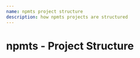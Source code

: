 ```yaml
---
name: npmts project structure
description: how npmts projects are structured
---
```

# npmts - Project Structure